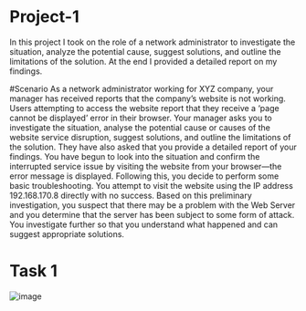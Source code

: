 # Project-1
In this project I took on the role of a network administrator to investigate the situation, analyze the potential cause, suggest solutions, and outline the limitations of the solution. At the end I provided a detailed report on my findings. 

#Scenario
As a network administrator working for XYZ company, your manager has received reports that the company’s website is not working. Users attempting to access the website report that they receive a ‘page cannot be displayed’ error in their browser. Your manager asks you to investigate the situation, analyse the potential cause or causes of the website service disruption, suggest solutions, and outline the limitations of the solution. They have also asked that you provide a detailed report of your findings.
You have begun to look into the situation and confirm the interrupted service issue by visiting the website from your browser—the error message is displayed. Following this, you decide to perform some basic troubleshooting. You attempt to visit the website using the IP address 192.168.170.8 directly with no success.
Based on this preliminary investigation, you suspect that there may be a problem with the Web Server and you determine that the server has been subject to some form of attack. You investigate further so that you understand what happened and can suggest appropriate solutions.

# Task 1
![image](https://github.com/user-attachments/assets/720d279f-9889-4355-a4b8-dd02a4de0349)

